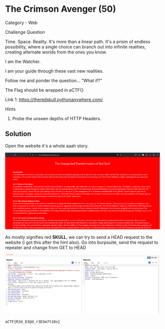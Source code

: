 # The Crimson Avenger (50)

Category - Web

Challenge Question

Time. Space. Reality. It's more than a linear path. It's a prism of endless possibility, where a single choice can branch out into infinite realities, creating alternate worlds from the ones you know.

I am the Watcher.

I am your guide through these vast new realities.

Follow me and ponder the question... "What if?"

The Flag should be wrapped in aCTF{}

Link 1: https://theredskull.pythonanywhere.com/

Hints
1) Probe the unseen depths of HTTP Headers.

## Solution

Open the website it's a whole aaah story.

![alt text](image.png)

As mostly signifies red **SKULL**, we can try to send a HEAD request to the website (i got this after the hint also). Go into burpsuite, send the request to repeater and change from GET to HEAD

![alt text](image-1.png)

`aCTF{R3d_D3@d_r3D3m7t10n}`